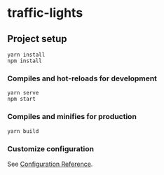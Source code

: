 # traffic-lights

## Project setup
```
yarn install
npm install
```

### Compiles and hot-reloads for development
```
yarn serve
npm start
```

### Compiles and minifies for production
```
yarn build
```

### Customize configuration
See [Configuration Reference](https://cli.vuejs.org/config/).
